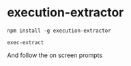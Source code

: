 # execution-extractor

```
npm install -g execution-extractor
```

```
exec-extract
```

And follow the on screen prompts
